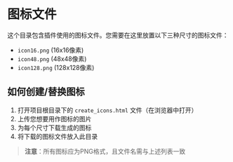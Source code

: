 # 图标文件

这个目录包含插件使用的图标文件。您需要在这里放置以下三种尺寸的图标文件：

- `icon16.png` (16x16像素)
- `icon48.png` (48x48像素) 
- `icon128.png` (128x128像素)

## 如何创建/替换图标

1. 打开项目根目录下的 `create_icons.html` 文件（在浏览器中打开）
2. 上传您想要用作图标的图片
3. 为每个尺寸下载生成的图标
4. 将下载的图标文件放入此目录

> **注意**：所有图标应为PNG格式，且文件名需与上述列表一致 